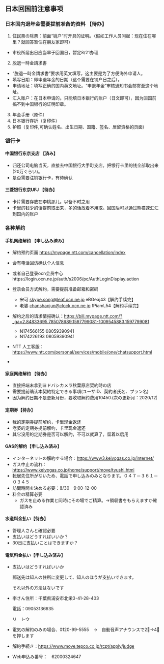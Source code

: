 ## 日本回国前注意事项

### 日本国内退年金需要提前准备的资料 【待办】
1. 住民票の除票：前面“销户”时开具的证明。（假如工作人员问起：现在住在哪里？就回答暂住在朋友家即可）
- 市役所届出日应当早于回国日，暂定8/21办理
2. 脱退一時金請求書
- “脱退一時金請求書”要求用英文填写，这主要是为了方便海外申请人。
- 填写日期：即申退年金的日期（这个需要在销户日之后）。
- 申请地址：填写正确的国内英文地址。“申退年金”审核通知书会邮寄至这个地址。
- 汇入账户：在日本申请的，只能填日本银行的账户（日文即可），因为回国前搞不到中国银行的证明印章。

3. 年金手册（原件）
4. 日本银行存折（复印件）
5. 护照（复印件,可确认姓名、出生日期、国籍、签名、居留资格的页面）

### 银行卡
#### 中国银行东京支店 【済み】
- 归还公司电脑当天，直接去中国银行大手町支店，把银行卡里的钱全部取出来(20万ぐらい)。
- 是否需要注销银行卡，有待确认
#### 三菱银行东京UFJ 【待办】
- 卡片需要存放在李桃那儿，以备不时之用
- 卡里的钱少的话提前取出来，多的话放着不用取。回国后可以通过熊猫速汇汇到国内的账户

### 各种解约
#### 手机网络解约 【申し込み済み】
- 解约预约页面 https://mypage.ntt.com/cancellation/index
- 会有电话回访确认个人信息
- 或者自己登录ocn会员中心https://login.ocn.ne.jp/auth/s2006/pc/AuthLoginDisplay.action
- 登录会员方式解约，需要提前准备邮箱和密码
  - 宋可 skype.song@leaf.ocn.ne.jp eBGeaj43【解约手续完】
  - 老婆 chanshaojun@clock.ocn.ne.jp fPiamL54【解约手续完】
- 解约之后的请求情报确认：https://bill.mypage.ntt.com/?_ga=2.84833695.785078689.1597799081-1009545883.1597799081

  - N174566155 08059390941
  - N174226193 08059390941

- NTT 人工客服：https://www.ntt.com/personal/services/mobile/one/chatsupport.html
- 

#### 家庭网络解约 【待办】
- 直接把端末拿到ヨドバシカメラ秋葉原店契約時の店
- 需要提前确认本契約特定できる事項(ユーザID、契約者氏名、プラン名)
- 因为解约日期不是更新月份，要收取解约费用10450.(次の更新月：2020/12)

#### 定期券【待办】
- 我的定期券提前解约，卡里现金返还
- 老婆的定期券提前解约，卡里现金返还
- 其它没用的定期券是否可以解约，不可以就算了，留着以后用

#### GAS的解约【申し込み済み】
- インターネットの解約する場合：https://www3.keiyogas.co.jp/internet/
- ガス中止の流れ：https://www.keiyogas.co.jp/home/support/move/tyushi.html
- 転居先住所がないため、電話で申し込みのみとなります。０４７－３６１－０３４５
- 訪問時間を決める必要：8/30　9:00-12-00
- 料金の精算必要
  - ガスを止める作業と同時にその場でご精算。->領収書をもらえますか確認済み

#### 水道料金払い【待办】
- 管理人さんと確認必要
- 支払いはどうすればいいか？
- 30日に支払いことはできますか？

#### 電気料金払い【申し込み済み】
- 支払いはどうすればいいか

  郵送先は知人の住所に変更して、知人のほうが支払いできます。

  それ以外の方法はないです

- 李さん住所：千葉県浦安市北栄3-41-28-403

  電話：09053136935

  リ　トウ

- 電気の解約のみの場合、0120-99-5555　->　自動音声アナウンスで2⃣→4⃣を押します
- 解約手続き：https://www.move.tepco.co.jp/rcpt/apply/judge
- Web申込み番号：　62000324647




